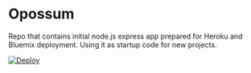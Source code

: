 # Opossum
Repo that contains initial node.js express app prepared for Heroku and Bluemix deployment. Using it as startup code for new projects.

[![Deploy](https://www.herokucdn.com/deploy/button.svg)](https://heroku.com/deploy)
